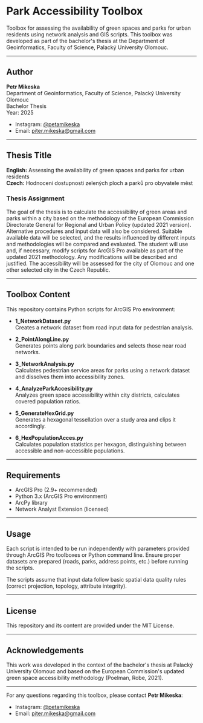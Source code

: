# Park Accessibility Toolbox

Toolbox for assessing the availability of green spaces and parks for urban residents using network analysis and GIS scripts. This toolbox was developed as part of the bachelor's thesis at the Department of Geoinformatics, Faculty of Science, Palacký University Olomouc.

---

## Author
**Petr Mikeska**  
Department of Geoinformatics, Faculty of Science, Palacký University Olomouc  
Bachelor Thesis  
Year: 2025  

- Instagram: [@petamikeska](https://www.instagram.com/petamikeska)
- Email: piter.mikeska@gmail.com

---

## Thesis Title
**English:** Assessing the availability of green spaces and parks for urban residents  
**Czech:** Hodnocení dostupnosti zelených ploch a parků pro obyvatele měst

### Thesis Assignment
The goal of the thesis is to calculate the accessibility of green areas and parks within a city based on the methodology of the European Commission Directorate General for Regional and Urban Policy (updated 2021 version). Alternative procedures and input data will also be considered. Suitable available data will be selected, and the results influenced by different inputs and methodologies will be compared and evaluated. The student will use and, if necessary, modify scripts for ArcGIS Pro available as part of the updated 2021 methodology. Any modifications will be described and justified. The accessibility will be assessed for the city of Olomouc and one other selected city in the Czech Republic.

---

## Toolbox Content
This repository contains Python scripts for ArcGIS Pro environment:

- **1_NetworkDataset.py**  
  Creates a network dataset from road input data for pedestrian analysis.

- **2_PointAlongLine.py**  
  Generates points along park boundaries and selects those near road networks.

- **3_NetworkAnalysis.py**  
  Calculates pedestrian service areas for parks using a network dataset and dissolves them into accessibility zones.

- **4_AnalyzeParkAccesibility.py**  
  Analyzes green space accessibility within city districts, calculates covered population ratios.

- **5_GenerateHexGrid.py**  
  Generates a hexagonal tessellation over a study area and clips it accordingly.

- **6_HexPopulationAcces.py**  
  Calculates population statistics per hexagon, distinguishing between accessible and non-accessible populations.

---

## Requirements
- ArcGIS Pro (2.9+ recommended)
- Python 3.x (ArcGIS Pro environment)
- ArcPy library
- Network Analyst Extension (licensed)

---

## Usage
Each script is intended to be run independently with parameters provided through ArcGIS Pro toolboxes or Python command line. Ensure proper datasets are prepared (roads, parks, address points, etc.) before running the scripts.

The scripts assume that input data follow basic spatial data quality rules (correct projection, topology, attribute integrity).

---

## License
This repository and its content are provided under the MIT License.

---

## Acknowledgements
This work was developed in the context of the bachelor's thesis at Palacký University Olomouc and based on the European Commission's updated green space accessibility methodology (Poelman, Robe, 2021).

---

For any questions regarding this toolbox, please contact **Petr Mikeska**:  
- Instagram: [@petamikeska](https://www.instagram.com/petamikeska)  
- Email: piter.mikeska@gmail.com
